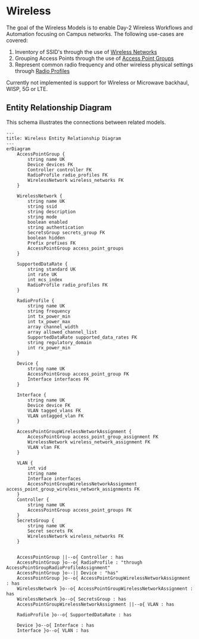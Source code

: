 # Wireless

The goal of the Wireless Models is to enable Day-2 Wireless Workflows and Automation focusing on Campus networks. The following use-cases are covered:

 1. Inventory of SSID's through the use of [Wireless Networks](wirelessnetwork.md)
 2. Grouping Access Points through the use of [Access Point Groups](accesspointgroup.md)
 3. Represent common radio frequency and other wireless physical settings through [Radio Profiles](radioprofile.md)

Currently not implemented is support for Wireless or Microwave backhaul, WISP, 5G or LTE.

## Entity Relationship Diagram

This schema illustrates the connections between related models.

```mermaid
---
title: Wireless Entity Relationship Diagram
---
erDiagram
    AccessPointGroup {
        string name UK
        Device devices FK
        Controller controller FK
        RadioProfile radio_profiles FK
        WirelessNetwork wireless_networks FK
    }

    WirelessNetwork {
        string name UK
        string ssid
        string description
        string mode
        boolean enabled
        string authentication
        SecretsGroup secrets_group FK
        boolean hidden
        Prefix prefixes FK
        AccessPointGroup access_point_groups
    }

    SupportedDataRate {
        string standard UK
        int rate UK
        int mcs_index
        RadioProfile radio_profiles FK
    }

    RadioProfile {
        string name UK
        string frequency
        int tx_power_min
        int tx_power_max
        array channel_width
        array allowed_channel_list
        SupportedDataRate supported_data_rates FK
        string regulatory_domain
        int rx_power_min
    }

    Device {
        string name UK
        AccessPointGroup access_point_group FK
        Interface interfaces FK
    }

    Interface {
        string name UK
        Device device FK
        VLAN tagged_vlans FK
        VLAN untagged_vlan FK
    }

    AccessPointGroupWirelessNetworkAssignment {
        AccessPointGroup access_point_group_assignment FK
        WirelessNetwork wireless_network_assignment FK
        VLAN vlan FK
    }

    VLAN {
        int vid
        string name
        Interface interfaces
        AccessPointGroupWirelessNetworkAssignment access_point_group_wireless_network_assignments FK
    }
    Controller {
        string name UK
        AccessPointGroup access_point_groups FK
    }
    SecretsGroup {
        string name UK
        Secret secrets FK
        WirelessNetwork wireless_networks FK
    }
    

    AccessPointGroup ||--o{ Controller : has
    AccessPointGroup }o--o{ RadioProfile : "through AccessPointGroupRadioProfileAssignment"
    AccessPointGroup }o--|| Device : "has"
    AccessPointGroup }o--o{ AccessPointGroupWirelessNetworkAssignment : has
    WirelessNetwork }o--o{ AccessPointGroupWirelessNetworkAssignment : has
    WirelessNetwork }o--o{ SecretsGroup : has
    AccessPointGroupWirelessNetworkAssignment ||--o{ VLAN : has

    RadioProfile }o--o{ SupportedDataRate : has

    Device }o--o{ Interface : has
    Interface }o--o{ VLAN : has 
```
